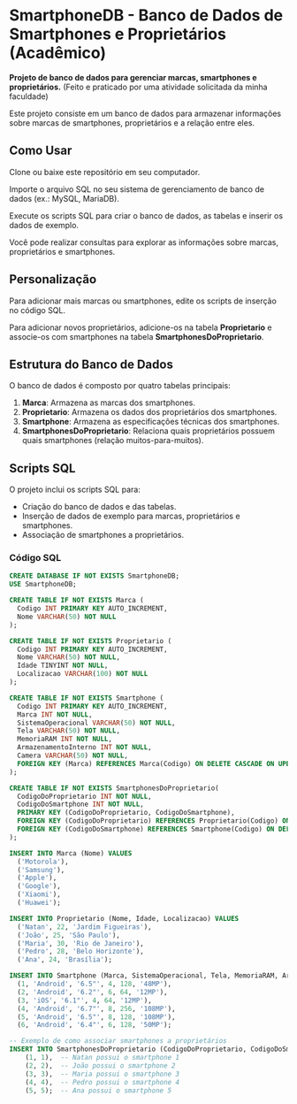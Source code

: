 # SmartphoneDB - Banco de Dados de Smartphones e Proprietários (Acadêmico)

**Projeto de banco de dados para gerenciar marcas, smartphones e proprietários.**
(Feito e praticado por uma atividade solicitada da minha faculdade)

Este projeto consiste em um banco de dados para armazenar informações sobre marcas de smartphones, proprietários e a relação entre eles.

## Como Usar
Clone ou baixe este repositório em seu computador.

Importe o arquivo SQL no seu sistema de gerenciamento de banco de dados (ex.: MySQL, MariaDB).

Execute os scripts SQL para criar o banco de dados, as tabelas e inserir os dados de exemplo.

Você pode realizar consultas para explorar as informações sobre marcas, proprietários e smartphones.

## Personalização
Para adicionar mais marcas ou smartphones, edite os scripts de inserção no código SQL.

Para adicionar novos proprietários, adicione-os na tabela **Proprietario** e associe-os com smartphones na tabela **SmartphonesDoProprietario**.

## Estrutura do Banco de Dados

O banco de dados é composto por quatro tabelas principais:

1. **Marca**: Armazena as marcas dos smartphones.
2. **Proprietario**: Armazena os dados dos proprietários dos smartphones.
3. **Smartphone**: Armazena as especificações técnicas dos smartphones.
4. **SmartphonesDoProprietario**: Relaciona quais proprietários possuem quais smartphones (relação muitos-para-muitos).

## Scripts SQL

O projeto inclui os scripts SQL para:
- Criação do banco de dados e das tabelas.
- Inserção de dados de exemplo para marcas, proprietários e smartphones.
- Associação de smartphones a proprietários.

### Código SQL

```sql
CREATE DATABASE IF NOT EXISTS SmartphoneDB;
USE SmartphoneDB;

CREATE TABLE IF NOT EXISTS Marca (
  Codigo INT PRIMARY KEY AUTO_INCREMENT,
  Nome VARCHAR(50) NOT NULL
);

CREATE TABLE IF NOT EXISTS Proprietario (
  Codigo INT PRIMARY KEY AUTO_INCREMENT,
  Nome VARCHAR(50) NOT NULL,
  Idade TINYINT NOT NULL,
  Localizacao VARCHAR(100) NOT NULL
);

CREATE TABLE IF NOT EXISTS Smartphone (
  Codigo INT PRIMARY KEY AUTO_INCREMENT,
  Marca INT NOT NULL,
  SistemaOperacional VARCHAR(50) NOT NULL,
  Tela VARCHAR(50) NOT NULL,
  MemoriaRAM INT NOT NULL,
  ArmazenamentoInterno INT NOT NULL,
  Camera VARCHAR(50) NOT NULL,
  FOREIGN KEY (Marca) REFERENCES Marca(Codigo) ON DELETE CASCADE ON UPDATE CASCADE
);

CREATE TABLE IF NOT EXISTS SmartphonesDoProprietario(
  CodigoDoProprietario INT NOT NULL,
  CodigoDoSmartphone INT NOT NULL,
  PRIMARY KEY (CodigoDoProprietario, CodigoDoSmartphone),
  FOREIGN KEY (CodigoDoProprietario) REFERENCES Proprietario(Codigo) ON DELETE CASCADE ON UPDATE CASCADE,
  FOREIGN KEY (CodigoDoSmartphone) REFERENCES Smartphone(Codigo) ON DELETE CASCADE ON UPDATE CASCADE
);

INSERT INTO Marca (Nome) VALUES 
  ('Motorola'), 
  ('Samsung'), 
  ('Apple'), 
  ('Google'), 
  ('Xiaomi'), 
  ('Huawei');

INSERT INTO Proprietario (Nome, Idade, Localizacao) VALUES 
  ('Natan', 22, 'Jardim Figueiras'),
  ('João', 25, 'São Paulo'),
  ('Maria', 30, 'Rio de Janeiro'),
  ('Pedro', 28, 'Belo Horizonte'),
  ('Ana', 24, 'Brasília');

INSERT INTO Smartphone (Marca, SistemaOperacional, Tela, MemoriaRAM, ArmazenamentoInterno, Camera) VALUES 
  (1, 'Android', '6.5"', 4, 128, '48MP'),
  (2, 'Android', '6.2"', 6, 64, '12MP'),
  (3, 'iOS', '6.1"', 4, 64, '12MP'),
  (4, 'Android', '6.7"', 8, 256, '108MP'),
  (5, 'Android', '6.5"', 8, 128, '108MP'),
  (6, 'Android', '6.4"', 6, 128, '50MP');

-- Exemplo de como associar smartphones a proprietários
INSERT INTO SmartphonesDoProprietario (CodigoDoProprietario, CodigoDoSmartphone) VALUES 
    (1, 1),  -- Natan possui o smartphone 1
    (2, 2),  -- João possui o smartphone 2
    (3, 3),  -- Maria possui o smartphone 3
    (4, 4),  -- Pedro possui o smartphone 4
    (5, 5);  -- Ana possui o smartphone 5
